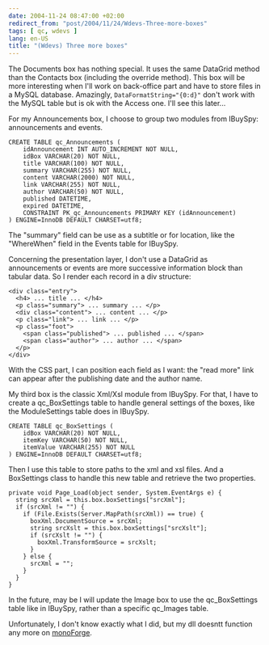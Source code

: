 ```yaml
---
date: 2004-11-24 08:47:00 +02:00
redirect_from: "post/2004/11/24/Wdevs-Three-more-boxes"
tags: [ qc, wdevs ]
lang: en-US
title: "(Wdevs) Three more boxes"
---
```


The Documents box has nothing special. It uses the same DataGrid method than
the Contacts box (including the override method). This box will be more
interesting when I'll work on back-office part and have to store files in a
MySQL database. Amazingly, `DataFormatString="{0:d}"` don't work with the MySQL
table but is ok with the Access one. I'll see this later...

For my Announcements box, I choose to group two modules from IBuySpy:
announcements and events.

```
CREATE TABLE qc_Announcements (
    idAnnouncement INT AUTO_INCREMENT NOT NULL,
    idBox VARCHAR(20) NOT NULL,
    title VARCHAR(100) NOT NULL,
    summary VARCHAR(255) NOT NULL,
    content VARCHAR(2000) NOT NULL,
    link VARCHAR(255) NOT NULL,
    author VARCHAR(50) NOT NULL,
    published DATETIME,
    expired DATETIME,
    CONSTRAINT PK_qc_Announcements PRIMARY KEY (idAnnouncement)
) ENGINE=InnoDB DEFAULT CHARSET=utf8;
```

The "summary" field can be use as a subtitle or for location, like the
"WhereWhen" field in the Events table for IBuySpy.

Concerning the presentation layer, I don't use a DataGrid as announcements
or events are more successive information block than tabular data. So I render
each record in a div structure:

```
<div class="entry">
  <h4> ... title ... </h4>
  <p class="summary"> ... summary ... </p>
  <div class="content"> ... content ... </p>
  <p class="link"> ... link ... </p>
  <p class="foot">
    <span class="published"> ... published ... </span>
    <span class="author"> ... author ... </span>
  </p>
</div>
```

With the CSS part, I can position each field as I want: the "read more" link
can appear after the publishing date and the author name.

My third box is the classic Xml/Xsl module from IBuySpy. For that, I have to
create a qc_BoxSettings table to handle general settings of the boxes, like the
ModuleSettings table does in IBuySpy.

```
CREATE TABLE qc_BoxSettings (
    idBox VARCHAR(20) NOT NULL,
    itemKey VARCHAR(50) NOT NULL,
    itemValue VARCHAR(255) NOT NULL
) ENGINE=InnoDB DEFAULT CHARSET=utf8;
```

Then I use this table to store paths to the xml and xsl files. And a
BoxSettings class to handle this new table and retrieve the two properties.

```
private void Page_Load(object sender, System.EventArgs e) {
  string srcXml = this.box.boxSettings["srcXml"];
  if (srcXml != "") {
    if (File.Exists(Server.MapPath(srcXml)) == true) {
      boxXml.DocumentSource = srcXml;
      string srcXslt = this.box.boxSettings["srcXslt"];
      if (srcXslt != "") {
        boxXml.TransformSource = srcXslt;
      }
    } else {
      srcXml = "";
    }
  }
}
```

In the future, may be I will update the Image box to use the qc_BoxSettings
table like in IBuySpy, rather than a specific qc_Images table.

Unfortunately, I don't know exactly what I did, but my dll doesntt function
any more on [monoForge](http://web.archive.org/web/20041215050806/http://www.monoforge.com/).
